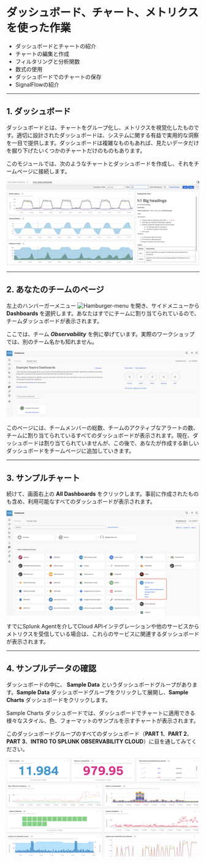 # ダッシュボード、チャート、メトリクスを使った作業

* ダッシュボードとチャートの紹介
* チャートの編集と作成
* フィルタリングと分析関数
* 数式の使用
* ダッシュボードでのチャートの保存
* SignalFlowの紹介

---

## 1. ダッシュボード

ダッシュボードとは、チャートをグループ化し、メトリクスを視覚化したものです。適切に設計されたダッシュボードは、システムに関する有益で実用的な洞察を一目で提供します。ダッシュボードは複雑なものもあれば、見たいデータだけを掘り下げたいくつかのチャートだけのものもあります。

このモジュールでは、次のようなチャートとダッシュボードを作成し、それをチームページに接続します。

![Example Dashboard](../images/dashboards/example-dashboard.png)

---

## 2. あなたのチームのページ

左上のハンバーガーメニュー ![Hamburger-menu](../images/dashboards/Hamburgermenu.png) を開き、サイドメニューから **Dashboards** を選択します。あなたはすでにチームに割り当てられているので、チームダッシュボードが表示されます。

ここでは、チーム ***Observability*** を例に挙げています。実際のワークショップでは、別のチーム名かも知れません。

![Team Dashboard1](../images/dashboards/team-dashboard.png)

このページには、チームメンバーの総数、チームのアクティブなアラートの数、チームに割り当てられているすべてのダッシュボードが表示されます。現在、ダッシュボードは割り当てられていませんが、この後で、あなたが作成する新しいダッシュボードをチームページに追加していきます。

---

## 3. サンプルチャート

続けて、画面右上の **All Dashboards** をクリックします。事前に作成されたものも含め、利用可能なすべてのダッシュボードが表示されます。

![Sample Data](../images/dashboards/sample-data.png)

すでにSplunk Agentを介してCloud APIインテグレーションや他のサービスからメトリクスを受信している場合は、これらのサービスに関連するダッシュボードが表示されます。

---

## 4. サンプルデータの確認

ダッシュボードの中に、 **Sample Data** というダッシュボードグループがあります。**Sample Data** ダッシュボードグループをクリックして展開し、**Sample Charts** ダッシュボードをクリックします。

Sample Charts ダッシュボードでは、ダッシュボードでチャートに適用できる様々なスタイル、色、フォーマットのサンプルを示すチャートが表示されます。

このダッシュボードグループのすべてのダッシュボード（**PART 1**、**PART 2**、**PART 3**、**INTRO TO SPLUNK OBSERVABILITY CLOUD**）に目を通してみてください。

![Sample Charts](../images/dashboards/sample-charts.png)
